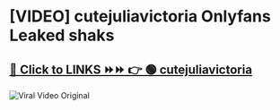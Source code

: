 
 # [VIDEO] cutejuliavictoria Onlyfans Leaked shaks

## <h2><a href="https://clipsfans.com/cutejuliavictoria&ref=git">🔗 Click to LINKS ⏩⏩ 👉 🟢 cutejuliavictoria </a></h2>

<a href="https://clipsfans.com/cutejuliavictoria&ref=git" rel="nofollow" data-target="animated-image.originalLink"><img src="https://i.ibb.co.com/xMMVF88/686577567.gif" alt="Viral Video Original" style="max-width: 100%; display: inline-block;" data-target="animated-image.originalImage"></a>

